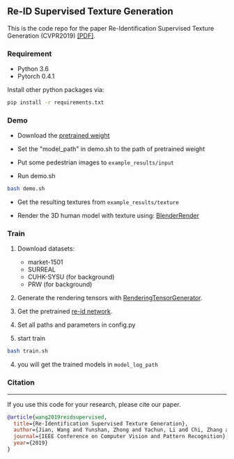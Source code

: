 ## Re-ID Supervised Texture Generation

This is the code repo for the paper Re-Identification Supervised Texture Generation (CVPR2019) [[PDF]](https://arxiv.org/pdf/1904.03385v1.pdf).

### Requirement

- Python 3.6
- Pytorch 0.4.1

Install other python packages via:
```bash
pip install -r requirements.txt
```

### Demo

- Download the [pretrained weight](https://drive.google.com/open?id=1XM1bXm029xVJy2sek1Bun96fTACo7c_Q)

- Set the "model_path" in demo.sh to the path of pretrained weight

- Put some pedestrian images to ```example_results/input```

- Run demo.sh
```bash
bash demo.sh
```
- Get the resulting textures from ```example_results/texture```

- Render the 3D human model with texture using:
[BlenderRender](https://github.com/yt4766269/BlenderRender)

### Train

1. Download datasets:
    - market-1501
    - SURREAL
    - CUHK-SYSU (for background)
    - PRW (for background)

1. Generate the rendering tensors with [RenderingTensorGenerator](https://github.com/yt4766269/RenderingTensorGenerator).

1. Get the pretrained [re-id network](https://drive.google.com/open?id=1XM1bXm029xVJy2sek1Bun96fTACo7c_Q).

2. Set all paths and parameters in config.py

3. start train 
```bash
bash train.sh
```

4. you will get the trained models in ```model_log_path```

### Citation

----------------
If you use this code for your research, please cite our paper.

```bibtex
@article{wang2019reidsupervised,
  title={Re-Identification Supervised Texture Generation},
  author={Jian, Wang and Yunshan, Zhong and Yachun, Li and Chi, Zhang and Yichen, Wei},
  journal={IEEE Conference on Computer Vision and Pattern Recognition},
  year={2019}
}
```
